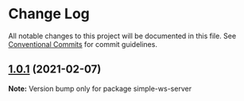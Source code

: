 # Change Log

All notable changes to this project will be documented in this file.
See [Conventional Commits](https://conventionalcommits.org) for commit guidelines.

## [1.0.1](https://github.com/AILHC/EasyGameFrameworkOpen/compare/simple-ws-server@1.0.0...simple-ws-server@1.0.1) (2021-02-07)

**Note:** Version bump only for package simple-ws-server
